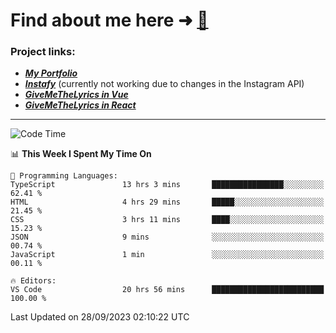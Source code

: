 # Find about me here ➜ [🧑](https://pauabella.dev)

### Project links:
- ***[My Portfolio](https://pauabella.dev)***
- ***[Instafy](https://instafy.me)*** (currently not working due to changes in the Instagram API)
- ***[GiveMeTheLyrics in Vue](https://lyrics.pauabella.dev)***
- ***[GiveMeTheLyrics in React](https://pauabella.dev/GiveMeTheLyrics)***

---
<!--START_SECTION:waka-->
![Code Time](http://img.shields.io/badge/Code%20Time-2%2C496%20hrs%2014%20mins-blue)

📊 **This Week I Spent My Time On** 

```text
💬 Programming Languages: 
TypeScript               13 hrs 3 mins       ████████████████░░░░░░░░░   62.41 % 
HTML                     4 hrs 29 mins       █████░░░░░░░░░░░░░░░░░░░░   21.45 % 
CSS                      3 hrs 11 mins       ████░░░░░░░░░░░░░░░░░░░░░   15.23 % 
JSON                     9 mins              ░░░░░░░░░░░░░░░░░░░░░░░░░   00.74 % 
JavaScript               1 min               ░░░░░░░░░░░░░░░░░░░░░░░░░   00.11 % 

🔥 Editors: 
VS Code                  20 hrs 56 mins      █████████████████████████   100.00 % 
```


 Last Updated on 28/09/2023 02:10:22 UTC
<!--END_SECTION:waka-->
